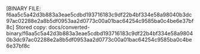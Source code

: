 [BINARY FILE: f6aa5c5a42d3b883a3eae5cdbd193716183c9df22b4bf334e58a98040b3dc97ac02288e2a8b5df0953aa2d0773c00a01bac64254c9585ba0c4be6e37bf8c]
Stored copy: docs/converted-binary/f6aa5c5a42d3b883a3eae5cdbd193716183c9df22b4bf334e58a98040b3dc97ac02288e2a8b5df0953aa2d0773c00a01bac64254c9585ba0c4be6e37bf8c
